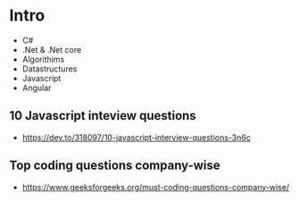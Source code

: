 # Intro
- C#
- .Net & .Net core
- Algorithims
- Datastructures
- Javascript
- Angular

## 10 Javascript inteview questions
- https://dev.to/318097/10-javascript-interview-questions-3n6c

## Top coding questions company-wise
- https://www.geeksforgeeks.org/must-coding-questions-company-wise/